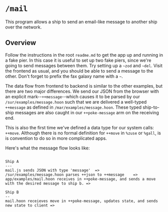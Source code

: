 # `/mail`
This program allows a ship to send an email-like message to another ship over the network.

## Overview

Follow the instructions in the root `readme.md` to get the app up and running in a fake pier. In this case it is useful to set up two fake piers, since we're going to send messages between them. Try setting up a `~zod` and `~del`. Visit the frontend as usual, and you should be able to send a message to the other. Don't forget to prefix the fax galaxy name with a `~`.

The data flow from frontend to backend is similar to the other examples, but there are two major differences. We send our JSON from the browser with an explicit mark--`++message`--which causes it to be parsed by our `/sur/examples/message.hoon` such that we are delivered a well-typed `++message` as defined in `/mar/examples/message.hoon`. These typed ship-to-ship messages are also caught in our `++poke-message` arm on the receiving end. 

This is also the first time we've defined a data type for our system calls: `++move`. Although there is no formal definition for `++move` in `%zuse` or `%gall`, is is convention to do so in more complicated apps.

Here's what the message flow looks like:

```

Ship A
---
mail.js sends JSON with type 'message'  => 
/sur/examples/message.hoon parses ++json to ++message    =>
app/examples/mail.hoon receives in ++poke-message, and sends a move with the desired message to ship b. =>

Ship B
--
mail.hoon receieves move in ++poke-message, updates state, and sends new state to client =>

```
